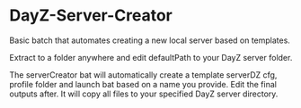 # DayZ-Server-Creator
Basic batch that automates creating a new local server based on templates.

Extract to a folder anywhere and edit defaultPath to your DayZ server folder. 

The serverCreator bat will automatically create a template serverDZ cfg, profile folder and launch bat based on a name you provide. Edit the final outputs after. It will copy all files to your specified DayZ server directory.
